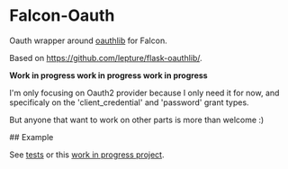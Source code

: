 # Falcon-Oauth

Oauth wrapper around [oauthlib](https://github.com/oauthlib/oauthlib/) for Falcon.

Based on https://github.com/lepture/flask-oauthlib/.

**Work in progress work in progress work in progress**

I'm only focusing on Oauth2 provider because I only need it for now,
and specificaly on the 'client_credential' and 'password' grant types.

But anyone that want to work on other parts is more than welcome :)

## Example

See [tests](https://github.com/yohanboniface/falcon-oauth/blob/master/tests/provider/oauth2/test_provider.py)
or this [work in progress project](https://github.com/etalab/ban/blob/master/ban/http/auth.py).
